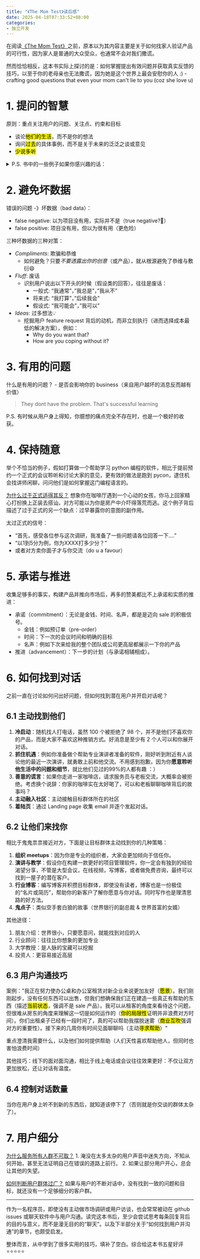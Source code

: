 ```yaml
---
title: "《The Mom Test》读后感"
date: 2025-04-18T07:33:52+08:00
categories:
- 独立开发
---
```


在阅读[《The Mom Test》](https://book.douban.com/subject/26320572/)之前，原本以为其内容主要是关于如何找家人验证产品的可行性，因为家人是普通的大众受众，也通常不会对我们撒谎。

然而恰恰相反，这本书实际上探讨的是：如何掌握提出有效问题并获取真实反馈的技巧，以至于你的老母亲也无法撒谎，因为她是这个世界上最会安慰你的人 :) - crafting good questions that even your mom can't lie to you (coz she love u)


# 1. 提问的智慧

原则：重点关注用户的问题、关注点、约束和目标
- 谈论<mark>他们的生活</mark>，而不是你的想法
- 询问<mark>过去</mark>的具体事例，而不是关于未来的泛泛之谈或意见
- <mark>少说多听</mark>

<details>
<summary>P.S. 书中的一些例子如果你感兴趣的话：</summary>

- ❌ Would you buy a product which did?
    - anything involving the future is an over-optimistic lie 
- ❌ How much would you pay for X?
    - people will lie to u if they think it;s what you want to hear
- ⚠️ What would your dream product do?
    - 继续追问背后的 motivation 和 constraints 
- ✅ Why do you bother? 
    - you are shooting blind until you understand why - their goal - motivation.
- ✅ What are the implications of that?
    - 虽然痛点很痛，具体意味着什么？
    - Some problem dont actually matter
- ✅ Talk me through the last time that happened 
    - 完整的 workflow 帮助我们观察到用户真正的问题和痛点，而不是用户心理想的那样
- ✅ What else have you tried? - what are you using now ?
    - 了解如果有现有方案很成熟，那对方肯定不会买你的产品。
- ❌ Would you pay X for a product whiwhich did Y？
    - 用户对自己的行为过于乐观（除了真正掏钱的时候）
- ✅ how are you dealing with ti now?
    - instead of 问他们是否为了你的产品付费，而是问问他们现在真正付钱的？
- ✅ where does the money come from
    - 找到 付钱的关键先生 budget owner，以及 repeatable sale roadmap （toB 的场景）
- ✅ what else should I talk to ?
    - 每次对话结束时的好问题（测试是否对你感兴趣，）
- ✅ is there anything else I should have asked?
    - 反过来让对方帮助你 

</details>

# 2. 避免坏数据

错误的问题 -》坏数据（bad data）：
- false negative: 以为项目没有用，实际并不是（true negative?🤔）
- false positive: 项目没有用，但以为很有用（更危险）

三种坏数据的三种对策：
- *Compliments*: 欺骗和恭维
    - 如何避免？只要*不要透露出你的创意*（或产品），就从根源避免了恭维与敷衍😄
- *Fluff*: 废话 
    - 识别用户说出以下开头的时候（假设类的回答），往往是废话：
        - 一般式: “我通常”，”我总是”，”我从不”
        - 将来式: “我打算”，”后续我会”
        - 假设式: “我可能会”，”我可以”
- *Ideas*: 过多想法💡
    - 挖掘用户 feature request 背后的动机，而非立刻执行（进而选择成本最低的解决方案），例如：
        - Why do you want that? 
        - How are you coping without it?

# 3. 有用的问题

什么是有用的问题？ - 是否会影响你的 business（来自用户越坏的消息反而越有价值）

> They dont have the problem. That's successful learning 

P.S. 有时候从用户身上得知，你臆想的痛点完全不存在时，也是一个极好的收获。

# 4. 保持随意

举个不恰当的例子，假如打算做一个帮助学习 python 编程的软件，相比于提前预约一个正式的会议聆听和讨论大家的意见，更有效的做法是跑到 pycon，逮住机会找讲师闲聊，问问他们是如何掌握这门编程语言的。

<u>为什么过于正式适得其反？</u>
想象你在咖啡厅遇到一个心动的女孩，你马上回家精心打扮换上正装去搭讪，对方可能以为你是房产中介吓得落荒而逃。这个例子背后描述了过于正式的另一个缺点：过早暴露你的意图的副作用。

太过正式的信号：
- “首先，感受各位参与这次调研，我准备了一些问题请各位回答一下….”
- “以1到5分为例，你为XXXX打多少分？”
- 或者对方卖你面子才与你交流（do u a favour）

# 5. 承诺与推进

收集足够多的事实，构建产品并推向市场后，再多的赞美都比不上承诺和实质的推进：
- 承诺（commitment）：无论是金钱、时间、名声，都是是迈向 sale 的积极信号。
    - 金钱：例如预订单（pre-order）
    - 时间：下一次的会议时间和明确的目标
    - 名声：例如下次来给我的整个团队或公司更高层都展示一下你的产品
- 推进（advancement）：下一步的计划（与承诺相辅相成）。

# 6. 如何找到对话

之前一直在讨论如何问出好问题，但如何找到潜在用户并开启对话呢？

## 6.1 主动找到他们
1. **冷启动**：随机找人打电话，虽然 100 个被拒绝了 98 个，并不是他们不喜欢你的产品，而是大家不喜欢这种推销方式。好消息是至少有 2 个人可以和你展开对话。
2. **抓住机遇**：例如你准备做个帮助专业演讲者准备的软件，刚好听到附近有人谈论他的最近一次演讲，就勇敢上前和他交流。不用感到抱歉，因为你**愿意聆听他生活中的问题和细节**，就比他们见过的99%的人都有趣 ：）
3. **善意的谎言**：如果你走进一家咖啡店，请求服务员与老板交流，大概率会被拒绝。考虑换个说辞：你家的咖啡实在太好喝了，可以和老板聊聊咖啡背后的故事吗？
4. **主动融入社区**：主动接触目标群体所在的社区
5. **着陆页**：通过 Landing page 收集 email 并逐个发起对话。

## 6.2 让他们来找你
相比于鬼鬼祟祟接近对方，下面是让目标群体主动找到你的几种策略：
1. **组织 meetups**：因为你是专业的组织者，大家会更加倾向于信任你。
2. **演讲与教学**：假设你在构建一款更好的项目管理软件，你一定会有独到的经验渴望分享，不管是大型会议，在线视频，写博客，或者做免费咨询，最终可以找到一屋子的潜在客户。
3. **行业博客**：编写博客并积攒目标群体，即使没有读者，博客也是一份极佳的“名片或简历”，帮助你的新客户了解你愿意与你对话。同时写作也是理清思路的好方法。
4. **鬼点子**：类似空手套白狼的故事（世界银行的副总裁 & 世界首富的女婿）

其他途径：
1. 朋友介绍：世界很小，只要愿意问，就能找到对应的人
2. 行业顾问：往往比你想象的更加专业
3. 大学教授：是人脉的宝藏可以挖掘
4. 投资人：更容易接近高层

## 6.3 用户沟通技巧
案例："我正在努力使办公桌和办公室租赁对新企业来说更加友好（<mark>愿景</mark>）。我们刚刚起步，没有任何东西可以出售，但我们想确保我们正在建造一些真正有帮助的东西（描述<mark>当前状态</mark>，强调不是 sale 产品）。我可以从租客的角度来看待这个问题，但很难从房东的角度来理解这一切是如何运作的（<mark>你的局限性</mark>证明并非浪费对方时间）。你们出租桌子已经有一段时间了，真的可以帮助我摆脱迷雾（<mark>商业互吹</mark>强调对方的重要性）。接下来的几周你有时间见面聊聊吗（主动<mark>寻求帮助</mark>）"

重点澄清我需要什么，以及他们如何提供帮助（人们天性喜欢帮助他人，但同时也害怕浪费时间）

其他技巧：线下的面对面沟通，相比于线上电话或会议往往效果更好：不仅让双方更加放松，还让对话有温度。

## 6.4 控制对话数量
当你在用户身上听不到新的东西后，就知道该停下了（否则就是你交谈的群体太杂了）。

# 7. 用户细分

<u>为什么服务所有人群不可取？</u> 1. 淹没在太多太杂的用户声音中迷失方向，不知从何开始，甚至无法证明自己在错误的道路上前行。 2. 如果让部分用户开心，总会让其他的失望。

<u>如何判断用户群体过广？</u> 如果与用户的不断对话中，没有找到一致的问题和目标，就还没有一个足够细分的客户群。

---

作为一名程序员，即使没有主动做市场调研或用户访谈，也会常常被动在 github issues 或聊天软件中与用户沟通。读完这本书后，至少会尝试思考每条回复背后的目的与意义，而不是漫无目的的“聊天”。以及下半部分关于“如何找到用户并沟通”的章节，也颇受启发。

整体而言，从中学到了很多实用的技巧，填补了空白。综合给这本书五星好评 ⭐️⭐️⭐️⭐️⭐️

